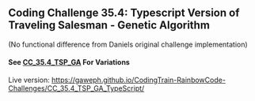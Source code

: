 ## Coding Challenge 35.4: Typescript Version of Traveling Salesman - Genetic Algorithm
(No functional difference from Daniels original challenge implementation)

#### See [CC_35.4_TSP_GA](https://github.com/Gaweph/Rainbow-Code/tree/master/challenges/CC_35_TSP/CC_35.4_TSP_GA) For Variations

Live version: https://gaweph.github.io/CodingTrain-RainbowCode-Challenges/CC_35.4_TSP_GA_TypeScript/
